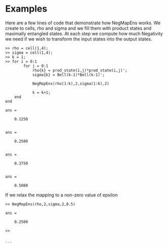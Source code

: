 Examples 
===

Here are a few lines of code that demonstrate how NegMapEns works. We create to cells, rho and sigma and we fill them with product states and maximally entangled states. At each step we compute how much Negativity we need if we wish to transform the input states into the output states.

```
>> rho = cell(1,4);
>> sigma = cell(1,4);
>> k = 1;
>> for i = 0:1
    	for j = 0:1
        	rho{k} = prod_state(i,j)*prod_state(i,j)';
        	sigma{k} = Bell(k-1)*Bell(k-1)';
        
        	NegMapEns(rho(1:k),2,sigma(1:k),2)
        
       		k = k+1; 
    end
end

ans =

    0.1250


ans =

    0.2500


ans =

    0.3750


ans =

    0.5000
````
If we relax the mapping to a non-zero value of epsilon 
````
>> NegMapEns(rho,2,sigma,2,0.5)

ans =

    0.2500

>> 


```
